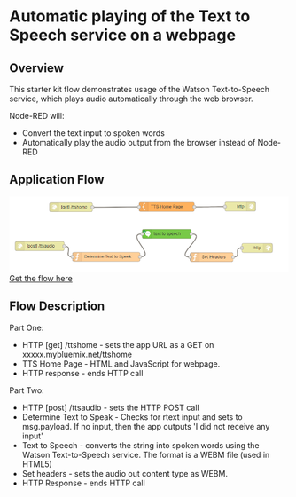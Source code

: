 # Automatic playing of the Text to Speech service on a webpage

## Overview
This starter kit flow demonstrates usage of the Watson Text-to-Speech service, which plays audio automatically through the web browser.  

Node-RED will:
- Convert the text input to spoken words
- Automatically play the audio output from the browser instead of Node-RED

## Application Flow
![Flow](images/full_flow.png)
[Get the flow here](flow.json)

## Flow Description
Part One:
- HTTP [get] /ttshome - sets the app URL as a GET on xxxxx.mybluemix.net/ttshome
- TTS Home Page  - HTML and JavaScript for webpage.
- HTTP response - ends HTTP call

Part Two:
- HTTP [post] /ttsaudio - sets the HTTP POST call
- Determine Text to Speak - Checks for rtext input and sets to msg.payload. If no input, then the app outputs 'I did not receive any input'
- Text to Speech - converts the string into spoken words using the Watson Text-to-Speech service. The format is a WEBM file (used in HTML5)
- Set headers - sets the audio out content type as WEBM.
- HTTP Response - ends HTTP call
